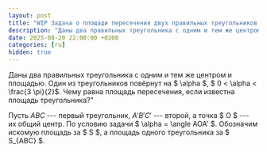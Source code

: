```yaml
---
layout: post
title: "WIP Задача о площади пересечения двух правильных треугольников (уродливое решение)"
description: "Даны два правильных треугольника с одним и тем же центром и площадью. Один из треугольников повёрнут на $ \\alpha $, $ 0 < \\alpha < \\frac{3 \\pi}{2}$. Чему равна площадь пересечения, если известна площадь треугольника?"
date: 2025-08-20 22:00:00 +0200
categories: [ru]
hidden: true
---
```


Даны два правильных треугольника с одним и тем же центром и площадью. Один из треугольников повёрнут на $ \alpha $, $ 0 < \alpha < \frac{3 \\pi}{2}$. Чему равна площадь пересечения, если известна площадь треугольника?"

Пусть $ABC$ --- первый треугольник, $A'B'C'$ --- второй, а точка $ O $ --- их общий центр. По условию задачи $ \alpha = \angle AOA' $. Обозначим искомую площадь за $ S $, а площадь одного треугольника за $ S\_{ABC} $.

